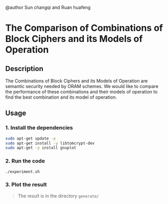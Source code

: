@author Sun changqi and Ruan huafeng
# The Comparison of Combinations of Block Ciphers and its Models of Operation

## Description
The Combinations of Block Ciphers and its Models of Operation are semantic security needed by ORAM schemes. We would like to compare the performance of these combinations and their models of operation to find the best combination and its model of operation.

## Usage
### 1. Install the dependencies
```bash
sudo apt-get update -y
sudo apt-get install -y libtomcrypt-dev
sudo apt-get -y install gnuplot
```
### 2. Run the code
```bash
./experiment.sh
```
### 3. Plot the result
> The result is in the directory `generate/`

